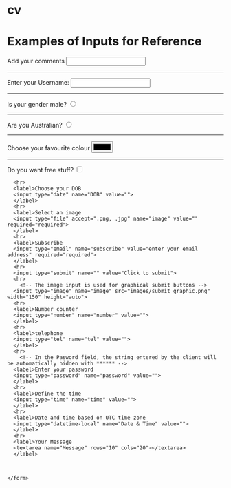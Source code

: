 # cv
<!DOCTYPE html>
<html lang="en" dir="ltr">
  <head>
    <meta charset="utf-8">
    <title> Index GTFO</title>
  </head>
  <body>
    <h1>Examples of Inputs for Reference</h1>
    <form class="" action="index.html" method="post">
        <!-- Below is an example of nesting the input element within the label element, removing the need to use 'for' or 'id' attributes -->
      <label>Add your comments
      <input type="text" name="Comments" value="">
      </label>
      <hr>
        <!-- Below is an example of using the 'for' and 'id' attributes, instead of the nesting method -->
      <label for="username">Enter your Username:</label>
      <input id="username" type="text" name="username" value="">
      <hr>
        <!-- When using the 'for' and 'id' attributes or the nested method with radio buttons (as shown below), the button can be activated by the user when they click on the text  -->
      <label for="gender">Is your gender male?</label>
      <input id="gender" type="radio" name="gender" value="">
      <hr>
      <label>Are you Australian?
      <input type="radio" name="australian" value="">
      </label>
      <hr>
      <label for="colour">Choose your favourite colour</label>
      <input type="color" id="colour" name="colour" value="">
      <hr>
      <label>Do you want free stuff?
      <input type="checkbox" name="free" value="">
      </label>

      <hr>
      <label>Choose your DOB
      <input type="date" name="DOB" value="">
      </label>
      <hr>
      <label>Select an image
      <input type="file" accept=".png, .jpg" name="image" value="" required="required">
      </label>
      <hr>
      <label>Subscribe
      <input type="email" name="subscribe" value="enter your email address" required="required">
      </label>
      <hr>
      <input type="submit" name="" value="Click to submit">
      <hr>
        <!-- The image input is used for graphical submit buttons -->
      <input type="image" name="image" src="images/submit graphic.png" width="150" height="auto">
      <hr>
      <label>Number counter
      <input type="number" name="number" value="">
      </label>
      <hr>
      <label>telephone
      <input type="tel" name="tel" value="">
      </label>
      <hr>
        <!-- In the Pasword field, the string entered by the client will be automatically hidden with ****** -->
      <label>Enter your password
      <input type="password" name="password" value="">
      </label>
      <hr>
      <label>Define the time
      <input type="time" name="time" value="">
      </label>
      <hr>
      <label>Date and time based on UTC time zone
      <input type="datetime-local" name="Date & Time" value="">
      </label>
      <hr>
      <label>Your Message
      <textarea name="Message" rows="10" cols="20"></textarea>
      </label>



    </form>


  </body>
</html>
